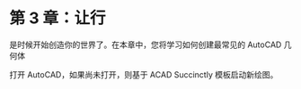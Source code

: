 # 第 3 章：让行

是时候开始创造你的世界了。在本章中，您将学习如何创建最常见的 AutoCAD 几何体

打开 AutoCAD，如果尚未打开，则基于 ACAD Succinctly 模板启动新绘图。